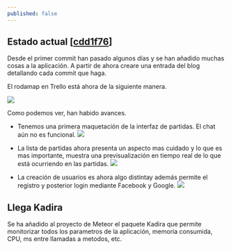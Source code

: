```yaml
---
published: false
---
```


## Estado actual [[cdd1f76](https://github.com/shadowlink/GoProject/commit/cdd1f7621c27cb6d2580c201cda154e755574b96)]

Desde el primer commit han pasado algunos días y se han añadido muchas cosas a la aplicación. A partir de ahora creare una entrada del blog detallando cada commit que haga.

El rodamap en Trello está ahora de la siguiente manera.

![](/http://gyazo.com/e7d1e2feba1eeeddd3e0af27dfdc1e57)

Como podemos ver, han habido avances.

- Tenemos una primera maquetación de la interfaz de partidas. El chat aún no es funcional.
![](/http://gyazo.com/3c0fc1692bf86e969d74c5f46d6a2eaa)

- La lista de partidas ahora presenta un aspecto mas cuidado y lo que es mas importante, muestra una previsualización en tiempo real de lo que está ocurriendo en las partidas.
![](/http://gyazo.com/df5d2fe3b519abe10ae8598d8d8f5bab)

- La creación de usuarios es ahora algo distintay además permite el registro y posterior login mediante Facebook y Google.
![](/http://gyazo.com/419c30ce41d2eefc0d815eeda730b487)

## Llega Kadira

Se ha añadido al proyecto de Meteor el paquete Kadira que permite monitorizar todos los parametros de la aplicación, memoria consumida, CPU, ms entre llamadas a metodos, etc.


